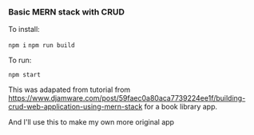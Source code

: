 ### Basic MERN stack with CRUD

To install:

`npm i`
`npm run build`

To run:

`npm start`

This was adapated from tutorial from https://www.djamware.com/post/59faec0a80aca7739224ee1f/building-crud-web-application-using-mern-stack for a book library app.

And I'll use this to make my own more original app
